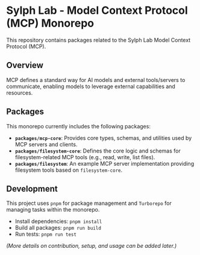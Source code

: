 # Sylph Lab - Model Context Protocol (MCP) Monorepo

This repository contains packages related to the Sylph Lab Model Context Protocol (MCP).

## Overview

MCP defines a standard way for AI models and external tools/servers to communicate, enabling models to leverage external capabilities and resources.

## Packages

This monorepo currently includes the following packages:

-   **`packages/mcp-core`**: Provides core types, schemas, and utilities used by MCP servers and clients.
-   **`packages/filesystem-core`**: Defines the core logic and schemas for filesystem-related MCP tools (e.g., read, write, list files).
-   **`packages/filesystem`**: An example MCP server implementation providing filesystem tools based on `filesystem-core`.

## Development

This project uses `pnpm` for package management and `Turborepo` for managing tasks within the monorepo.

-   Install dependencies: `pnpm install`
-   Build all packages: `pnpm run build`
-   Run tests: `pnpm run test`

*(More details on contribution, setup, and usage can be added later.)*